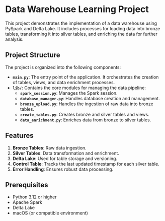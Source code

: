 # Data Warehouse Learning Project

This project demonstrates the implementation of a data warehouse using PySpark and Delta Lake. It includes processes for loading data into bronze tables, transforming it into silver tables, and enriching the data for further analysis.

## Project Structure

The project is organized into the following components:

- **`main.py`**: The entry point of the application. It orchestrates the creation of tables, views, and data enrichment processes.
- **`lib/`**: Contains the core modules for managing the data pipeline:
  - **`spark_session.py`**: Manages the Spark session.
  - **`database_manager.py`**: Handles database creation and management.
  - **`bronze_upload.py`**: Handles the ingestion of raw data into bronze tables.
  - **`create_tables.py`**: Creates bronze and silver tables and views.
  - **`data_enrichment.py`**: Enriches data from bronze to silver tables.

## Features

1. **Bronze Tables**: Raw data ingestion.
2. **Silver Tables**: Data transformation and enrichment.
3. **Delta Lake**: Used for table storage and versioning.
4. **Control Table**: Tracks the last updated timestamp for each silver table.
5. **Error Handling**: Ensures robust data processing.

## Prerequisites

- Python 3.12 or higher
- Apache Spark
- Delta Lake
- macOS (or compatible environment)


